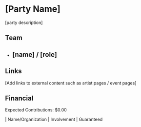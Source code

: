 # [Party Name]

[party description]

## Team 

 - [name] / [role]
   - 

## Links

[Add links to external content such as artist pages / event pages]

## Financial 

Expected Contributions: $0.00

| Name/Organization | Involvement | Guaranteed  

